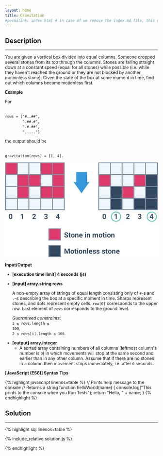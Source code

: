 ```yaml
---
layout: home
title: Gravitation
#permalink: index.html # in case of we remove the index.md file, this doc will be the index page
---
```


<div class="row">
<div class="columnStmt" markdown="1">

## Description

---

You are given a vertical box divided into equal columns. Someone dropped several stones from its top through the columns. Stones are falling straight down at a constant speed (equal for all stones) while possible (i.e. while they haven't reached the ground or they are not blocked by another motionless stone). Given the state of the box at some moment in time, find out which columns become motionless first.

**Example**

For

<code type='preformat'>
rows = ["#..##",
        ".##.#",
        ".#.##",
        "....."]
</code>

the output should be

<code type='preformat'>
gravitation(rows) = [1, 4].
</code>

![](./images/example.png)

**Input/Output**

- **[execution time limit] 4 seconds (js)**

- **[input] array.string rows**

  A non-empty array of strings of equal length consisting only of <code>#</code>-s and <code>.</code>-s describing the box at a specific moment in time. Sharps represent stones, and dots represent empty cells. <code>row[0]</code> corresponds to the upper row. Last element of <code>rows</code> corresponds to the ground level.

  _Guaranteed constraints:_<br>
  <code>2 ≤ rows.length ≤ 100</code>,<br>
  <code>2 ≤ rows[i].length ≤ 100</code>.

* **[output] array.integer**
  - A sorted array containing numbers of all columns (leftmost column's number is <code>0</code>) in which movements will stop at the same second and earlier than in any other column. Assume that if there are no stones in a column then movement stops immediately, i.e. after <code>0</code> seconds.

**[JavaScript (ES6)] Syntax Tips**

{% highlight javascript linenos=table %}
// Prints help message to the console
// Returns a string
function helloWorld(name) {
console.log("This prints to the console when you Run Tests");
return "Hello, " + name;
}
{% endhighlight %}

</div>
<div class="columnSol" markdown="1">

## Solution

---

{% highlight sql linenos=table %}

{% include_relative solution.js %}

{% endhighlight %}

</div>
</div>
